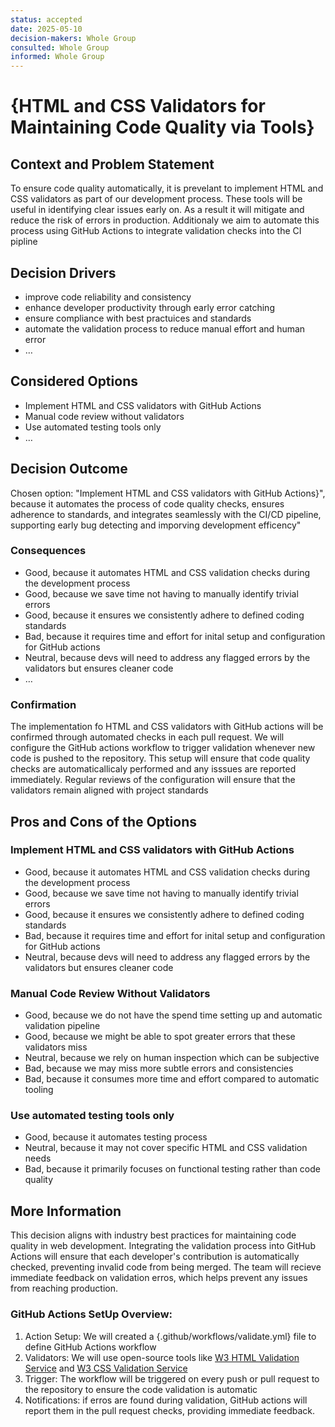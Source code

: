 ```yaml
---
status: accepted
date: 2025-05-10 
decision-makers: Whole Group
consulted: Whole Group
informed: Whole Group
---
```


# {HTML and CSS Validators for Maintaining Code Quality via Tools}

## Context and Problem Statement

 To ensure code quality automatically, it is prevelant to implement HTML and CSS validators as part of our development process. These tools will be useful in identifying clear issues early on. As a result it will mitigate and reduce the risk of errors in production. Additionaly we aim to automate this process using GitHub Actions to integrate validation checks into the CI pipline 


<!-- This is an optional element. Feel free to remove. -->
## Decision Drivers

* improve code reliability and consistency
* enhance developer productivity through early error catching
* ensure compliance with best practuices and standards
* automate the validation process to reduce manual effort and human error
* … <!-- numbers of drivers can vary -->

## Considered Options

* Implement HTML and CSS validators with GitHub Actions
* Manual code review without validators
* Use automated testing tools only
* … <!-- numbers of options can vary -->

## Decision Outcome

Chosen option: "Implement HTML and CSS validators with GitHub Actions}", because it automates the process of code quality checks, ensures adherence to standards, and integrates seamlessly with the CI/CD pipeline, supporting early bug detecting and imporving development efficency"

<!-- This is an optional element. Feel free to remove. -->
### Consequences

* Good, because it automates HTML and CSS validation checks during the development process
* Good, because we save time not having to manually identify trivial errors
* Good, because it ensures we consistently adhere to defined coding standards
* Bad, because it requires time and effort for inital setup and configuration for GitHub actions
* Neutral, because devs will need to address any flagged errors by the validators but ensures cleaner code
* … <!-- numbers of consequences can vary -->

<!-- This is an optional element. Feel free to remove. -->
### Confirmation

The implementation fo HTML and CSS validators with GitHub actions will be confirmed through automated checks in each pull request. We will configure the GitHub actions workflow to trigger validation whenever new code is pushed to the repository. This setup will ensure that code quality checks are automaticallicaly performed and any isssues are reported immediately. Regular reviews of the configuration will ensure that the validators remain aligned with project standards

<!-- This is an optional element. Feel free to remove. -->
## Pros and Cons of the Options

### Implement HTML and CSS validators with GitHub Actions

* Good, because it automates HTML and CSS validation checks during the development process
* Good, because we save time not having to manually identify trivial errors
* Good, because it ensures we consistently adhere to defined coding standards
* Bad, because it requires time and effort for inital setup and configuration for GitHub actions
* Neutral, because devs will need to address any flagged errors by the validators but ensures cleaner code

### Manual Code Review Without Validators

* Good, because we do not have the spend time setting up and automatic validation pipeline
* Good, because we might be able to spot greater errors that these validators miss
* Neutral, because we rely on human inspection which can be subjective
* Bad, because we may miss more subtle errors and consistencies
* Bad, because it consumes more time and effort compared to automatic tooling

### Use automated testing tools only

* Good, because it automates testing process
* Neutral, because it may not cover specific HTML and CSS validation needs
* Bad, because it primarily focuses on functional testing rather than code quality
<!-- This is an optional element. Feel free to remove. -->
## More Information

This decision aligns with industry best practices for maintaining code quality in web development. Integrating the validation process into GitHub Actions will ensure that each developer's contribution is automatically checked, preventing invalid code from being merged. The team will recieve immediate feedback on validation erros, which helps prevent any issues from reaching production.

### GitHub Actions SetUp Overview:
1. Action Setup: We will created a  {.github/workflows/validate.yml} file to define GitHub Actions workflow
2. Validators: We will use open-source tools like [W3 HTML Validation Service](https://validator.w3.org) and [W3 CSS Validation Service](https://jigsaw.w3.org/css-validator/)
3. Trigger: The workflow will be triggered on every push or pull request to the repository to ensure the code validation is automatic
4. Notifications: if erros are found during validation, GitHub actions will report them in the pull request checks, providing immediate feedback.

